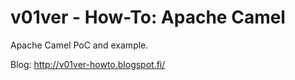 # v01ver - How-To: Apache Camel

Apache Camel PoC and example.

Blog: http://v01ver-howto.blogspot.fi/
